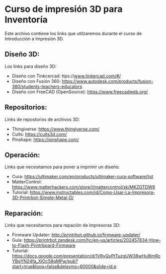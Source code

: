 # Curso de impresión 3D para Inventoría
Este archivo contiene los links que utilzaremos durante el curso de Introducción a Impresión 3D.

## Diseño 3D:
Los links para diseño 3D:
* Diseño con Tinkcercad: ttps://www.tinkercad.com/#/
* Diseño con Fusión 360: https://www.autodesk.com/products/fusion-360/students-teachers-educators
* Diseño con FreeCAD (OpenSource): https://www.freecadweb.org/ 

## Repositorios:
Links de repostorios de archivos 3D:
* Thingiverse :https://www.thingiverse.com/
* Cults: https://cults3d.com/
* Pinshape: https://pinshape.com/

## Operación: 
Links que necesitamos para poner a imprimir un diseño:
* Cura: https://ultimaker.com/en/products/ultimaker-cura-software/list
* MatterControl: https://www.matterhackers.com/store/l/mattercontrol/sk/MKZGTDW6
* Tutorial: https://www.instructables.com/id/Como-Usar-La-Impresora-3D-Printrbot-Simple-Metal-D/ 

## Reparación:
Links que necesitamos para repación de impresoras 3D:
* Firmware Updater: http://printrbot.github.io/firmware-updater/
* Guía: https://printrbot.zendesk.com/hc/en-us/articles/202457834-How-to-Flash-Printrboard-Firmware
* Tutorial: https://docs.google.com/presentation/d/1V6yQyPtTuzgUW38wHu9ImRcYBqYN24fa_XlOc58qMPw/pub?start=true&loop=false&delayms=60000&slide=id.p
